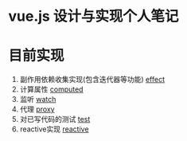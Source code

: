 # **vue.js 设计与实现个人笔记**



# 目前实现

1. 副作用依赖收集实现(包含迭代器等功能) [effect](./effect/index.js)
2. 计算属性 [computed](./computed/index.js)
3. 监听 [watch](./watch/index.js)
4. 代理 [proxy](./computed/index.js)
5. 对已写代码的测试 [test](./test)
6. reactive实现 [reactive](./reactive/index.js)

​	

